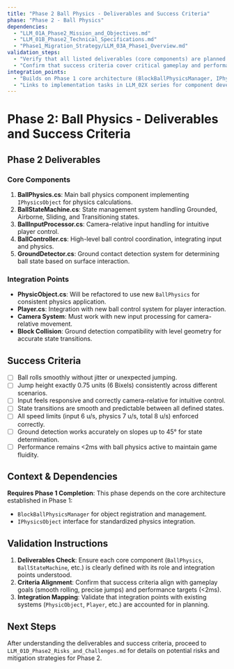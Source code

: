 ```yaml
---
title: "Phase 2 Ball Physics - Deliverables and Success Criteria"
phase: "Phase 2 - Ball Physics"
dependencies:
  - "LLM_01A_Phase2_Mission_and_Objectives.md"
  - "LLM_01B_Phase2_Technical_Specifications.md"
  - "Phase1_Migration_Strategy/LLM_03A_Phase1_Overview.md"
validation_steps:
  - "Verify that all listed deliverables (core components) are planned for implementation."
  - "Confirm that success criteria cover critical gameplay and performance metrics."
integration_points:
  - "Builds on Phase 1 core architecture (BlockBallPhysicsManager, IPhysicsObject)."
  - "Links to implementation tasks in LLM_02X series for component development."
---
```


# Phase 2: Ball Physics - Deliverables and Success Criteria

## Phase 2 Deliverables

### Core Components
1. **BallPhysics.cs**: Main ball physics component implementing `IPhysicsObject` for physics calculations.
2. **BallStateMachine.cs**: State management system handling Grounded, Airborne, Sliding, and Transitioning states.
3. **BallInputProcessor.cs**: Camera-relative input handling for intuitive player control.
4. **BallController.cs**: High-level ball control coordination, integrating input and physics.
5. **GroundDetector.cs**: Ground contact detection system for determining ball state based on surface interaction.

### Integration Points
- **PhysicObject.cs**: Will be refactored to use new `BallPhysics` for consistent physics application.
- **Player.cs**: Integration with new ball control system for player interaction.
- **Camera System**: Must work with new input processing for camera-relative movement.
- **Block Collision**: Ground detection compatibility with level geometry for accurate state transitions.

## Success Criteria
- [ ] Ball rolls smoothly without jitter or unexpected jumping.
- [ ] Jump height exactly 0.75 units (6 Bixels) consistently across different scenarios.
- [ ] Input feels responsive and correctly camera-relative for intuitive control.
- [ ] State transitions are smooth and predictable between all defined states.
- [ ] All speed limits (input 6 u/s, physics 7 u/s, total 8 u/s) enforced correctly.
- [ ] Ground detection works accurately on slopes up to 45° for state determination.
- [ ] Performance remains <2ms with ball physics active to maintain game fluidity.

## Context & Dependencies
**Requires Phase 1 Completion**: This phase depends on the core architecture established in Phase 1:
- `BlockBallPhysicsManager` for object registration and management.
- `IPhysicsObject` interface for standardized physics integration.

## Validation Instructions
1. **Deliverables Check**: Ensure each core component (`BallPhysics`, `BallStateMachine`, etc.) is clearly defined with its role and integration points understood.
2. **Criteria Alignment**: Confirm that success criteria align with gameplay goals (smooth rolling, precise jumps) and performance targets (<2ms).
3. **Integration Mapping**: Validate that integration points with existing systems (`PhysicObject`, `Player`, etc.) are accounted for in planning.

## Next Steps
After understanding the deliverables and success criteria, proceed to `LLM_01D_Phase2_Risks_and_Challenges.md` for details on potential risks and mitigation strategies for Phase 2.

